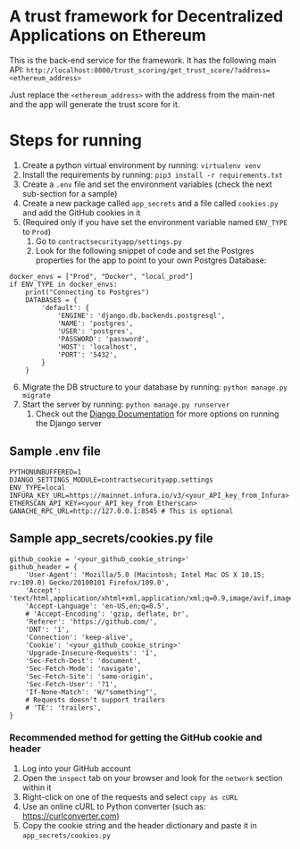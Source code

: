# A trust framework for Decentralized Applications on Ethereum
This is the back-end service for the framework. It has the following main API:
`http://localhost:8000/trust_scoring/get_trust_score/?address=<ethereum_address>`

Just replace the `<ethereum_address>` with the address from the main-net and the app will generate the trust score for it.

# Steps for running
1. Create a python virtual environment by running: `virtualenv venv`
2. Install the requirements by running: `pip3 install -r requirements.txt`
3. Create a `.env` file and set the environment variables (check the next sub-section for a sample)
4. Create a new package called `app_secrets` and a file called `cookies.py` and add the GitHub cookies in it
5. (Required only if you have set the environment variable named `ENV_TYPE` to `Prod`)
   1. Go to `contractsecurityapp/settings.py`
   2. Look for the following snippet of code and set the Postgres properties for the app to point to your own Postgres Database:
```
docker_envs = ["Prod", "Docker", "local_prod"]
if ENV_TYPE in docker_envs:
    print("Connecting to Postgres")
    DATABASES = {
        'default': {
            'ENGINE': 'django.db.backends.postgresql',
            'NAME': 'postgres',
            'USER': 'postgres',
            'PASSWORD': 'password',
            'HOST': 'localhost',
            'PORT': '5432',
        }
    }
```
6. Migrate the DB structure to your database by running: `python manage.py migrate`
7. Start the server by running: `python manage.py runserver` 
   1. Check out the [Django Documentation](https://docs.djangoproject.com/en/4.1/ref/django-admin/) for more options on running the Django server

## Sample .env file
```angular2html
PYTHONUNBUFFERED=1
DJANGO_SETTINGS_MODULE=contractsecurityapp.settings
ENV_TYPE=local
INFURA_KEY_URL=https://mainnet.infura.io/v3/<your_API_key_from_Infura>
ETHERSCAN_API_KEY=<your_API_key_from_Etherscan>
GANACHE_RPC_URL=http://127.0.0.1:8545 # This is optional
```

## Sample app_secrets/cookies.py file
```angular2html
github_cookie = '<your_github_cookie_string>'
github_header = {
    'User-Agent': 'Mozilla/5.0 (Macintosh; Intel Mac OS X 10.15; rv:109.0) Gecko/20100101 Firefox/109.0',
    'Accept': 'text/html,application/xhtml+xml,application/xml;q=0.9,image/avif,image/webp,*/*;q=0.8',
    'Accept-Language': 'en-US,en;q=0.5',
    # 'Accept-Encoding': 'gzip, deflate, br',
    'Referer': 'https://github.com/',
    'DNT': '1',
    'Connection': 'keep-alive',
    'Cookie': '<your_github_cookie_string>'
    'Upgrade-Insecure-Requests': '1',
    'Sec-Fetch-Dest': 'document',
    'Sec-Fetch-Mode': 'navigate',
    'Sec-Fetch-Site': 'same-origin',
    'Sec-Fetch-User': '?1',
    'If-None-Match': 'W/"something"',
    # Requests doesn't support trailers
    # 'TE': 'trailers',
}
```

### Recommended method for getting the GitHub cookie and header
1. Log into your GitHub account
2. Open the `inspect` tab on your browser and look for the `network` section within it
3. Right-click on one of the requests and select `copy as cURL`
4. Use an online cURL to Python converter (such as: https://curlconverter.com)
5. Copy the cookie string and the header dictionary and paste it in `app_secrets/cookies.py` 